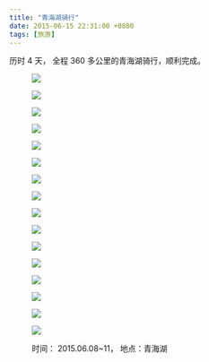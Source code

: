 ```yaml
---
title: "青海湖骑行"
date: 2015-06-15 22:31:00 +0800
tags: [旅游]
---
```


<audio autoplay>
<source src="http://7o512j.com1.z0.glb.clouddn.com/inside蓝莲花-许巍.mp3" type="audio/mpeg">
</audio>

历时 4 天， 全程 360 多公里的青海湖骑行，顺利完成。

<figure>

<a href="http://7o512j.com1.z0.glb.clouddn.com/qinghaihu山脚的黑马河.jpg"><img src="http://7o512j.com1.z0.glb.clouddn.com/qinghaihu山脚的黑马河.jpg"></a>

<a href="http://7o512j.com1.z0.glb.clouddn.com/qinghaihu太阳孕育了生命.jpg"><img src="http://7o512j.com1.z0.glb.clouddn.com/qinghaihu太阳孕育了生命.jpg"></a>

<a href="http://7o512j.com1.z0.glb.clouddn.com/qinghaihu转角遇到青海湖.jpg"><img src="http://7o512j.com1.z0.glb.clouddn.com/qinghaihu转角遇到青海湖.jpg"></a>

<a href="http://7o512j.com1.z0.glb.clouddn.com/qinghaihu飞翔的自由.jpg"><img src="http://7o512j.com1.z0.glb.clouddn.com/qinghaihu飞翔的自由.jpg"></a>

<a href="http://7o512j.com1.z0.glb.clouddn.com/qinghaihu波涛汹涌.jpg"><img src="http://7o512j.com1.z0.glb.clouddn.com/qinghaihu波涛汹涌.jpg"></a>

<a href="http://7o512j.com1.z0.glb.clouddn.com/qinghaihu湖边的旌旗.jpg"><img src="http://7o512j.com1.z0.glb.clouddn.com/qinghaihu湖边的旌旗.jpg"></a>

<a href="http://7o512j.com1.z0.glb.clouddn.com/qinghaihu牧羊人.jpg"><img src="http://7o512j.com1.z0.glb.clouddn.com/qinghaihu牧羊人.jpg"></a>

<a href="http://7o512j.com1.z0.glb.clouddn.com/qinghaihu天边的云.jpg"><img src="http://7o512j.com1.z0.glb.clouddn.com/qinghaihu天边的云.jpg"></a>

<a href="http://7o512j.com1.z0.glb.clouddn.com/qinghaihu喜欢弯道.jpg"><img src="http://7o512j.com1.z0.glb.clouddn.com/qinghaihu喜欢弯道.jpg"></a>

<a href="http://7o512j.com1.z0.glb.clouddn.com/qinghaihu吃草的马儿.jpg"><img src="http://7o512j.com1.z0.glb.clouddn.com/qinghaihu吃草的马儿.jpg"></a>

<a href="http://7o512j.com1.z0.glb.clouddn.com/qinghaihu我的毛驴.jpg"><img src="http://7o512j.com1.z0.glb.clouddn.com/qinghaihu我的毛驴.jpg"></a>

<a href="http://7o512j.com1.z0.glb.clouddn.com/qinghaihu好奇怪的草.jpg"><img src="http://7o512j.com1.z0.glb.clouddn.com/qinghaihu好奇怪的草.jpg"></a>

<a href="http://7o512j.com1.z0.glb.clouddn.com/qinghaihu最美的铁路.jpg"><img src="http://7o512j.com1.z0.glb.clouddn.com/qinghaihu最美的铁路.jpg"></a>

<a href="http://7o512j.com1.z0.glb.clouddn.com/qinghaihu消失的火车.jpg"><img src="http://7o512j.com1.z0.glb.clouddn.com/qinghaihu消失的火车.jpg"></a>

<a href="http://7o512j.com1.z0.glb.clouddn.com/qinghaihu中国的“58”号公路.jpg"><img src="http://7o512j.com1.z0.glb.clouddn.com/qinghaihu中国的“58”号公路.jpg"></a>

<a href="http://7o512j.com1.z0.glb.clouddn.com/qinghaihu再见刚察.jpg"><img src="http://7o512j.com1.z0.glb.clouddn.com/qinghaihu再见刚察.jpg"></a>

<figcaption>时间： 2015.06.08~11， 地点：青海湖</figcaption>
</figure>
